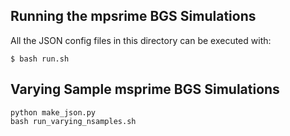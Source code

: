 ## Running the mpsrime BGS Simulations

All the JSON config files in this directory can be executed with:

    $ bash run.sh


## Varying Sample msprime BGS Simulations

    python make_json.py
    bash run_varying_nsamples.sh
